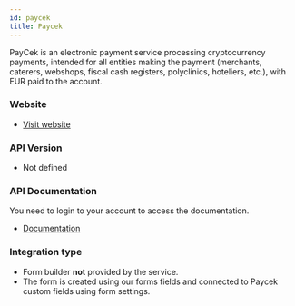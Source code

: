 ```yaml
---
id: paycek
title: Paycek
---
```


PayCek is an electronic payment service processing cryptocurrency payments, intended for all entities making the payment (merchants, caterers, webshops, fiscal cash registers, polyclinics, hoteliers, etc.), with EUR paid to the account.

### Website

* [Visit website](https://paycek.io/)

### API Version

* Not defined

### API Documentation

You need to login to your account to access the documentation.

* [Documentation](https://paycek.io/processing/profile/integration/)

### Integration type

* Form builder **not** provided by the service.
* The form is created using our forms fields and connected to Paycek custom fields using form settings.

